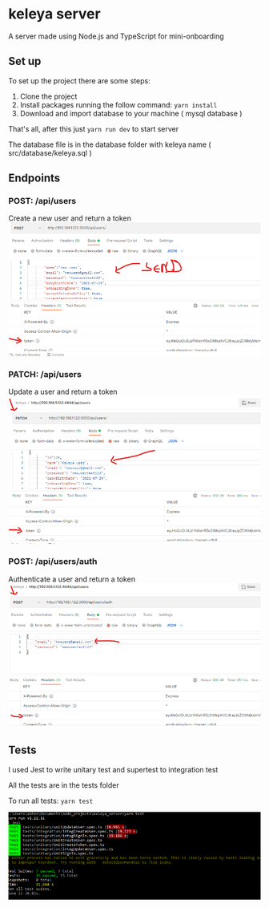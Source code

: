 # keleya server
A server made using Node.js and TypeScript for mini-onboarding

## Set up
To set up the project there are some steps:
1. Clone the project
2. Install packages running the follow command:
  ``
  yarn install
  ``
  3. Download and import database to your machine ( mysql database )
 
 That's all, after this just ``yarn run dev`` to start server
 
 The database file is in the database folder with keleya name ( src/database/keleya.sql )

## Endpoints
### POST: /api/users
Create a new user and return a token
![Created a new user](https://github.com/antonio-nicolau/keleya-server/blob/master/screenshots/create_user.png)


### PATCH: /api/users
Update a user and return a token
![Update a user](https://github.com/antonio-nicolau/keleya-server/blob/master/screenshots/update_user.png)


### POST: /api/users/auth
Authenticate a user and return a token
![Authenticate user](https://github.com/antonio-nicolau/keleya-server/blob/master/screenshots/auth_user.png)

## Tests
I used Jest to write unitary test and supertest to integration test

All the tests are in the tests folder

To run all tests:
``
yarn test
``

![Tests running](https://github.com/antonio-nicolau/keleya-server/blob/master/screenshots/test_run.png)
